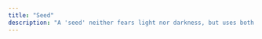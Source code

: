 ```yaml
---
title: "Seed"
description: "A 'seed' neither fears light nor darkness, but uses both to grow. This garden incubates my most inner thoughts about my surrounding and of course, technology."
---
```

